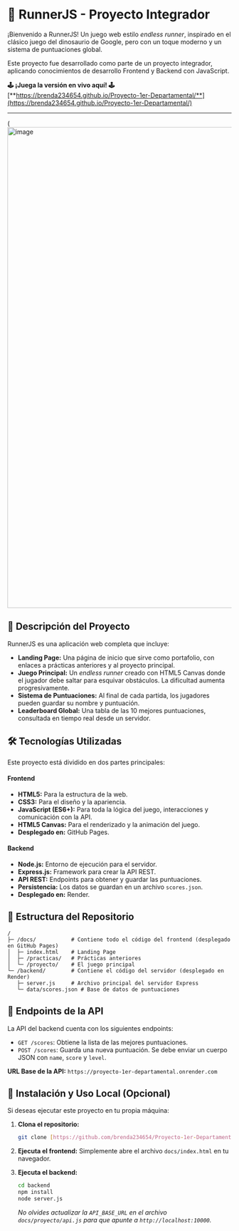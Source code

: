 # 🦖 RunnerJS - Proyecto Integrador

¡Bienvenido a RunnerJS! Un juego web estilo *endless runner*, inspirado en el clásico juego del dinosaurio de Google, pero con un toque moderno y un sistema de puntuaciones global.

Este proyecto fue desarrollado como parte de un proyecto integrador, aplicando conocimientos de desarrollo Frontend y Backend con JavaScript.

**🕹️ ¡Juega la versión en vivo aquí! 🕹️**
[**https://brenda234654.github.io/Proyecto-1er-Departamental/**](https://brenda234654.github.io/Proyecto-1er-Departamental/)

---

(<img width="1920" height="1080" alt="image" src="https://github.com/user-attachments/assets/4f5830e3-97a9-4c1f-935e-54b075eac04f" />

## 📖 Descripción del Proyecto

RunnerJS es una aplicación web completa que incluye:
* **Landing Page:** Una página de inicio que sirve como portafolio, con enlaces a prácticas anteriores y al proyecto principal.
* **Juego Principal:** Un *endless runner* creado con HTML5 Canvas donde el jugador debe saltar para esquivar obstáculos. La dificultad aumenta progresivamente.
* **Sistema de Puntuaciones:** Al final de cada partida, los jugadores pueden guardar su nombre y puntuación.
* **Leaderboard Global:** Una tabla de las 10 mejores puntuaciones, consultada en tiempo real desde un servidor.

## 🛠️ Tecnologías Utilizadas

Este proyecto está dividido en dos partes principales:

#### **Frontend**
* **HTML5:** Para la estructura de la web.
* **CSS3:** Para el diseño y la apariencia.
* **JavaScript (ES6+):** Para toda la lógica del juego, interacciones y comunicación con la API.
* **HTML5 Canvas:** Para el renderizado y la animación del juego.
* **Desplegado en:** GitHub Pages.

#### **Backend**
* **Node.js:** Entorno de ejecución para el servidor.
* **Express.js:** Framework para crear la API REST.
* **API REST:** Endpoints para obtener y guardar las puntuaciones.
* **Persistencia:** Los datos se guardan en un archivo `scores.json`.
* **Desplegado en:** Render.

## 📁 Estructura del Repositorio

```
/
├─ /docs/           # Contiene todo el código del frontend (desplegado en GitHub Pages)
│  ├─ index.html    # Landing Page
│  ├─ /practicas/   # Prácticas anteriores
│  └─ /proyecto/    # El juego principal
└─ /backend/        # Contiene el código del servidor (desplegado en Render)
   ├─ server.js     # Archivo principal del servidor Express
   └─ data/scores.json # Base de datos de puntuaciones
```

## 🔌 Endpoints de la API

La API del backend cuenta con los siguientes endpoints:

* `GET /scores`: Obtiene la lista de las mejores puntuaciones.
* `POST /scores`: Guarda una nueva puntuación. Se debe enviar un cuerpo JSON con `name`, `score` y `level`.

**URL Base de la API:** `https://proyecto-1er-departamental.onrender.com`

## 🚀 Instalación y Uso Local (Opcional)

Si deseas ejecutar este proyecto en tu propia máquina:

1.  **Clona el repositorio:**
    ```bash
    git clone [https://github.com/brenda234654/Proyecto-1er-Departamental.git](https://github.com/brenda234654/Proyecto-1er-Departamental.git)
    ```
2.  **Ejecuta el frontend:**
    Simplemente abre el archivo `docs/index.html` en tu navegador.

3.  **Ejecuta el backend:**
    ```bash
    cd backend
    npm install
    node server.js
    ```
    *No olvides actualizar la `API_BASE_URL` en el archivo `docs/proyecto/api.js` para que apunte a `http://localhost:10000`.*
